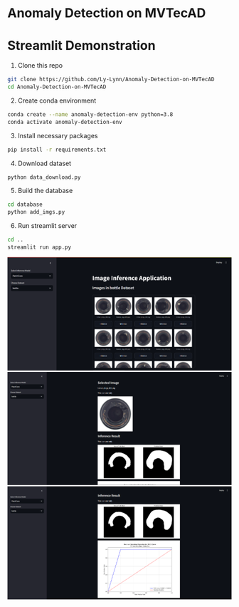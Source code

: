 # Anomaly Detection on MVTecAD

# Streamlit Demonstration

1. Clone this repo
```sh
git clone https://github.com/Ly-Lynn/Anomaly-Detection-on-MVTecAD
cd Anomaly-Detection-on-MVTecAD
```
2. Create conda environment
```sh
conda create --name anomaly-detection-env python=3.8
conda activate anomaly-detection-env
```
3. Install necessary packages
```sh
pip install -r requirements.txt
```
4. Download dataset
```sh
python data_download.py
```
5. Build the database
```sh
cd database
python add_imgs.py
```
6. Run streamlit server
```sh
cd ..
streamlit run app.py
```
![alt text](/figures/image.png)
![alt text](/figures/image2.png)
![alt text](/figures/image3.png)